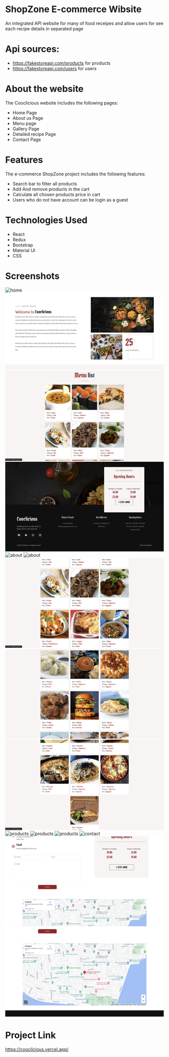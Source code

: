 # ShopZone E-commerce Wibsite

An integrated API website for many of food receipes and allow users for see each recipe details in separated page

# Api sources:

- https://fakestoreapi.com/products for products
- https://fakestoreapi.com/users for users

# About the website

The Cooclicious website includes the following pages:

- Home Page
- About us Page
- Menu page
- Gallery Page
- Detailed recipe Page
- Contact Page

# Features

The e-commerce ShopZone project includes the following features:

- Search bar to filter all products
- Add And remove products in the cart
- Calculate all chosen products price in cart
- Users who do not have account can be login as a guest

# Technologies Used

- React
- Redux
- Bootstrap
- Material UI
- CSS

# Screenshots

<img alt='home' src='/src/screenshots/home1.png'>
<img alt='home' src='/src/screenshots/home2.png'>
<img alt='home' src='src/screenshots/home3.png'>
<img alt='home' src='/src/screenshots/home4.png'>
<img alt='about' src='/src/screenshots/about.png'>
<img alt='about' src='/src/screenshots/menu1.png'>
<img alt='about' src='/src/screenshots/menu2.png'>
<img alt='about' src='/src/screenshots/menu3.png'>
<img alt='about' src='/src/screenshots/menu4.png'>
<img alt='products' src='/src/screenshots/gallery1.png'>
<img alt='products' src='/src/screenshots/gallery2.png'>
<img alt='products' src='/src/screenshots/gallery3.png'>
<img alt='contact' src='/src/screenshots/contact1.png'>
<img alt='contact' src='/src/screenshots/contact2.png'>
<img alt='contact' src='/src/screenshots/contact3.png'>

# Project Link

https://cooclicious.vercel.app/
